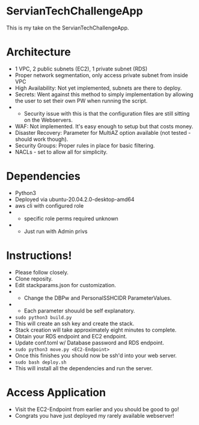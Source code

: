# ServianTechChallengeApp

This is my take on the ServianTechChallengeApp.  

# Architecture
- 1 VPC, 2 public subnets (EC2), 1 private subnet (RDS)
- Proper network segmentation, only access private subnet from inside VPC
- High Availability: Not yet implemented, subnets are there to deploy.
- Secrets: Went against this method to simply implementation by allowing the user to set their own PW when running the script.
- - Security issue with this is that the configuration files are still sitting on the Webservers.  
- WAF: Not implemented.  It's easy enough to setup but that costs money.
- Disaster Recovery: Parameter for MultiAZ option available (not tested - should work though).
- Security Groups: Proper rules in place for basic filtering.
- NACLs - set to allow all for simplicity.

# Dependencies
- Python3
- Deployed via ubuntu-20.04.2.0-desktop-amd64
- aws cli with configured role
- - specific role perms required unknown
- - Just run with Admin privs

# Instructions!
- Please follow closely.
- Clone reposity.
- Edit stackparams.json for customization.
- - Change the DBPw and PersonalSSHCIDR ParameterValues.
- - Each parameter shouuld be self explanatory.
- ```sudo python3 build.py```
- This will create an ssh key and create the stack.  
- Stack creation will take approximately eight minutes to complete.
- Obtain your RDS endpoint and EC2 endpoint.
- Update conf.toml w/ Database password and RDS endpoint.
- ```sudo python3 move.py <EC2-Endpoint>```
- Once this finishes you should now be ssh'd into your web server.
- ```sudo bash deploy.sh```
- This will install all the dependencies and run the server.

# Access Application
- Visit the EC2-Endpoint from earlier and you should be good to go!
- Congrats you have just deployed my rarely available webserver!
